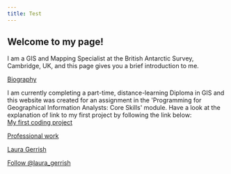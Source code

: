 ```yaml
---
title: Test
---
```


## Welcome to my page!

I am a GIS and Mapping Specialist at the British Antarctic Survey, Cambridge, UK, and this page gives you a brief introduction to me.

[Biography](biography.md)

I am currently completing a part-time, distance-learning Diploma in GIS and this website was created for an assignment in the 'Programming for Geographical Information Analysts: Core Skills' module. Have a look at the explanation of link to my first project by following the link below:   
[My first coding project](my_first_code.md)


[Professional work](Professional_work.md)


<script type="text/javascript" src="https://platform.linkedin.com/badges/js/profile.js" async defer></script>
<div class="LI-profile-badge"  data-version="v1" data-size="medium" data-locale="en_US" data-type="horizontal" data-theme="dark" data-vanity="laura-gerrish-8736a7108"><a class="LI-simple-link" href='https://uk.linkedin.com/in/laura-gerrish-8736a7108?trk=profile-badge'>Laura Gerrish</a></div>

<a href="https://twitter.com/laura_gerrish?ref_src=twsrc%5Etfw" class="twitter-follow-button" data-show-count="false">Follow @laura_gerrish</a><script async src="https://platform.twitter.com/widgets.js" charset="utf-8"></script>   